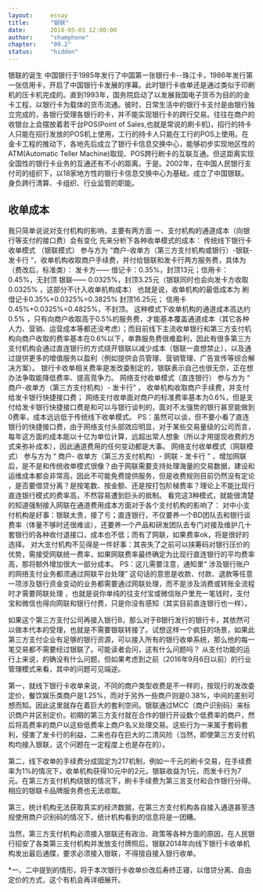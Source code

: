 ```yaml
---
layout:     essay
title:      "银联"
date:       2018-05-03 12:00:00
author:     "shamphone"
chapter:	"09.2"
status:		"hidden"
---
```

银联的诞生
中国银行于1985年发行了中国第一张银行卡--珠江卡，1986年发行第一张信用卡，开启了中国银行卡发展的序幕。此时银行卡收单还是通过类似于印刷机的压卡机完成的。直到1993年，国务院启动了以发展我国电子货币为目的的金卡工程，以银行卡为载体的货币流通。彼时，日常生活中的银行卡支付是由银行独立完成的，各银行受理各银行的卡，并不能实现银行卡的跨行交易。往往在商户的收银台上会摆放着若干台POS(Point of Sales,也就是常说的刷卡机)，招行的持卡人只能在招行发放的POS机上使用，工行的持卡人只能在工行的POS上使用。在金卡工程的推动下，各地先后成立了银行卡信息交换中心，能够初步实现地区性的ATM(Automatic Teller Machine)取现、POS跨行刷卡的互联互通。但这距离实现全国性的银行卡业务的互通还有不小的距离。于是。2002年，在中国人民银行支付司的组织下，以18家地方性的银行卡信息交换中心为基础，成立了中国银联。身负跨行清算、卡组织、行业监管的职能。

## 收单成本

我只简单说说对支付机构的影响，主要有两方面
一、支付机构的通道成本（向银行等支付的接口费）会有变化
先来分析下各种收单模式的成本：
传统线下银行卡收单模式 （银联模式）
参与方为 “商户-收单方（第三方支付机构或银行）-银联- 发卡行 ”，收单机构收取商户手续费，并付给银联和发卡行两方服务费，具体为（费改后，标准类）：
发卡方—— 借记卡：0.35%，封顶13元；信用卡：0.45%，无封顶 
银联—— 0.0325%，封顶3.25元（银联同时也会向发卡方收取0.0325% ，这部分不计入收单机构成本）
也就是说，收单机构的最低成本为 刷借记卡0.35%+0.0325%=0.3825% 封顶16.25元； 信用卡0.45%+0.0325%=0.4825%，不封顶。
这种模式下收单机构的通道成本高达约0.5% ，只有向商户收取高于0.5%的服务费，才能基本覆盖通道成本（其它各种人力、营销、运营成本等都还没考虑）；而目前线下主流收单银行和第三方支付机构向商户收取的费率基本在0.6%以下，单靠服务费很难盈利，因此有很多第三方支付机构会通过直连银行的方式绕开银联以减少成本（银联一直想禁止），以及通过提供更多的增值服务以盈利（例如提供会员管理、营销管理、广告宣传等综合解决方案）。
银行卡收单相关费率是发改委制定的，银联表示自己也很无奈，正在想办法争取能降低费率、提高竞争力。
网络支付收单模式（直连银行）
参与方为 “ 商户-收单方（第三方支付机构）- 发卡行” ， 收单机构收取商户手续费，并支付给发卡银行快捷接口费；
网络支付收单面对商户的标准费率基本为0.6%，但是支付给发卡银行快捷接口费是和可以与银行谈判的，面对不太强势的银行甚至能做到0费率，成本远远低于传统线下收单模式。
PS：虽然可以谈，但不要小看了直连银行的快捷接口费，由于网络支付头部效应明显，对于某些交易量级的公司而言，每年这方面的成本能以十亿为单位计算，远超出常人想象（所以才用提现收费的方式来弥补成本），因此通道费用的任何变动都是大事。
网络支付收单模式（网联模式）
参与方为 “ 商户- 收单方（第三方支付机构）- 网联 - 发卡行 ” ，增加网联后，是不是和传统收单模式很像？由于网联需要支持处理海量的交易数据，建设和运维成本都会非常高，因此不可能免费提供服务，但是收费规则目前仍然没有定论 ，是否要借贷分离？是按笔数、按金额、还是按打包阶梯费率？理论上不能比现行直连银行模式的费率高，不然容易遭到巨头的抵制。
看完这3种模式，就能很清楚的知道强制接入网联在通道费用成本方面对于各个支付机构的影响了：
对中小支付机构是好事：银联太贵，接了亏；直连银行，不仅要养一个BD团队去和银行谈费率（体量不够时还很难谈），还要养一个产品和研发团队去专门对接及维护几十套银行的各种收付退接口，成本也不低；而有了网联，如果费率ok，将是很好的选择。
对大支付机构不见得是一件好事：其丧失了之前可以挟筹码对银行压价的优势，需接受网联统一费率，如果网联费率最终确定为比现行直连银行的平均费率高，那将额外增加很大一部分成本。
PS：这儿需要注意，通知里“ 涉及银行账户的网络支付业务都须通过网联平台处理” 这句话的意思是收款、付款、退款等任意一项涉及银行资金变动的业务都需要通过网联处理，而不是涉及消费或转账全流程时才需要网联处理 ，也就是说你单纯的往支付宝或微信账户里充一笔钱时，支付宝和微信也得向网联和银行付费，只是你没有感知（其实目前直连银行也一样）。

如果这个第三方支付公司再接入银行B，那么对于B银行发行的银行卡，其依然可以做本代本的受理，也就是不需要银联转接了。试想这样一个疯狂的场景，如果此第三方支付企业有足够的银行资源，可以接入所有的银行收单系统，那么他的每一笔交易都不需要经过银联了。可能读者会问，这有什么问题吗？   从支付功能的运行上来说，的确没有什么问题，但如果考虑到之前（2016年9月6日以前）的行业管理模式来看，其中的问题可见端逆。    

第一，就线下银行卡收单来说，不同的商户类型收费是不一样的，按现行的发改委定价，餐饮娱乐类商户是1.25%，而对于另外一些商户则是0.38%，中间的差别可想而知。因此这里就存在着巨大的套利空间。银联通过MCC（商户识别码）来标识商户并区别定价。初期的第三方支付就在合作的银行开设数个低费率的商户，然后将高费率的商户以这些低费率上商户名义处理交易。这些行为一来属于套码套利，侵害了发卡行的利益，二来也存在巨大的二清风险（当然，即使第三方支付机构均接入银联，这个问题在一定程度上也是存在的）。   

第二，线下收单的手续费分成固定为217机制，例如一千元的刷卡交易，在手续费率为1%的情况下，收单机构获得10元中的2元，银联收益为1元，而发卡行为7元。在第三方支付机构绕银的情况下，刷卡手续费为第三言支付和合作银行分得。相应的银联卡品牌服务费也无法收取。    

第三，统计机构无法获取真实的经济数据，在第三方支付机构各自接入通道甚至违规使用商户识别码的情况下，统计机构看到的信息将是一团糟。 

当然，第三方支付机构必须接入银联还有政治、政策等各种方面的原因，在人民银行招安了各类第三支付机构并发放支付牌照后，银联2014年向线下银行卡收单机构发出最后通牒，要求必须接入银联，不得擅自接入银行收单。

*一、二中提到的情形，将于本次银行卡收单价改后寿终正寝，以借贷分离、自由定价的方式，这个有机会再详细展开。
